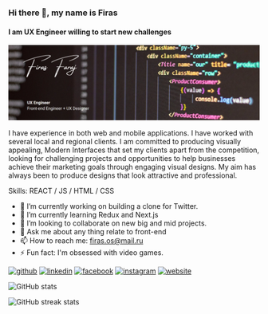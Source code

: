 ### Hi there 👋, my name is Firas
#### I am UX Engineer willing to start new challenges
![I am UX Engineer willing to start new challenges](https://github.com/uxefiras/uxefiras/blob/main/Margarita%20Perez.png)

I have experience in both web and mobile applications. I have worked with several local and regional clients. I am committed to producing visually appealing, Modern Interfaces that set my clients apart from the competition, looking for challenging projects and opportunities to help businesses achieve their marketing goals through engaging visual designs. My aim has always been to produce designs that look attractive and professional.

Skills: REACT / JS / HTML / CSS

- 🔭 I’m currently working on building a clone for Twitter. 
- 🌱 I’m currently learning Redux and Next.js 
- 👯 I’m looking to collaborate on new big and mid projects. 
- 💬 Ask me about any thing relate to front-end  
- 📫 How to reach me: firas.os@mail.ru  
- ⚡ Fun fact: I'm obsessed with video games. 


[<img src='https://cdn.jsdelivr.net/npm/simple-icons@3.0.1/icons/github.svg'  color='white'  alt='github' height='40'>](https://github.com/uxefiras)  [<img src='https://cdn.jsdelivr.net/npm/simple-icons@3.0.1/icons/linkedin.svg' alt='linkedin' height='40'>](https://www.linkedin.com/in/uxefiras/)  [<img src='https://cdn.jsdelivr.net/npm/simple-icons@3.0.1/icons/facebook.svg' alt='facebook' height='40'>](https://www.facebook.com/Firas.M.Faraj)  [<img src='https://cdn.jsdelivr.net/npm/simple-icons@3.0.1/icons/instagram.svg' alt='instagram' height='40'>](https://www.instagram.com/uxefiras/)  [<img src='https://cdn.jsdelivr.net/npm/simple-icons@3.0.1/icons/icloud.svg' alt='website' height='40'>](https://ffaraj8.wixsite.com/firas-faraj)  

![GitHub stats](https://github-readme-stats.vercel.app/api?username=uxefiras&show_icons=true)  

![GitHub streak stats](https://github-readme-streak-stats.herokuapp.com/?user=uxefiras)  

